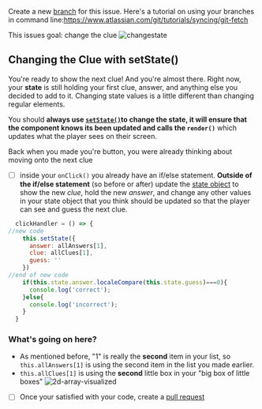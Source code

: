 Create a new [branch](https://docs.github.com/en/desktop/contributing-to-projects/creating-a-branch-for-your-work) for this issue. Here's a tutorial on using your branches in command line:https://www.atlassian.com/git/tutorials/syncing/git-fetch

This issues goal: change the clue
![changestate](https://user-images.githubusercontent.com/45152371/86051903-09cc1e00-ba0b-11ea-8361-50fd6bda24da.gif)
## Changing the Clue with setState()
You're ready to show the next clue! And you're almost there.
Right now, your **state** is still holding your first clue, answer, and anything else you decided to add to it. Changing state values is a little different than changing regular elements.

You should **always use [`setState()`](https://www.w3schools.com/react/react_state.asp#:~:text=React%20components%20has%20a%20built,%2C%20the%20component%20re%2Drenders.)to change the state, it will ensure that the component knows its been updated and calls the `render()`** which updates what the player sees on their screen.

Back when you made you're button, you were already thinking about moving onto the next clue
- [ ] inside your `onClick()` you already have an if/else statement. **Outside of the if/else statement** (so before or after) update the [state object](https://www.w3schools.com/react/react_state.asp#:~:text=React%20components%20has%20a%20built,%2C%20the%20component%20re%2Drenders.) to show the new *clue*, hold the new *answer*, and change any other values in your state object that you think should be updated so that the player can see and guess the next clue.

```js
  clickHandler = () => {
//new code
    this.setState({
      answer: allAnswers[1],
      clue: allClues[1],
      guess: ''
    })
//end of new code
    if(this.state.answer.localeCompare(this.state.guess)===0){
      console.log('correct');
    }else{
      console.log('incorrect');
    }
  }
```
### What's going on here?
- As mentioned before, "1" is really the **second** item in your list, so `this.allAnswers[1]` is using the second item in the list you made earlier.
- `this.allClues[1]` is using the **second** little box in your "big box of little boxes"
![2d-array-visualized](https://user-images.githubusercontent.com/45152371/86051383-2ae03f00-ba0a-11ea-9ff1-865225ad0b69.png)

- [ ] Once your satisfied with your code, create a [pull request](https://help.github.com/en/github/collaborating-with-issues-and-pull-requests/creating-a-pull-request)  

